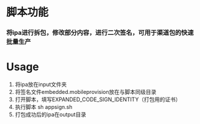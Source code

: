 # 脚本功能
### 将ipa进行拆包，修改部分内容，进行二次签名，可用于渠道包的快速批量生产
# Usage
1. 将ipa放在input文件夹
2. 将签名文件embedded.mobileprovision放在与脚本同级目录
3. 打开脚本，填写EXPANDED_CODE_SIGN_IDENTITY（打包用的证书）
4. 执行脚本 sh appsign.sh
5. 打包成功后的ipa在output目录
